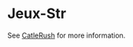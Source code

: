 Jeux-Str
========

See <a href=https://github.com/nicolas-blanc/CastleRush>CatleRush</a> for more information.
